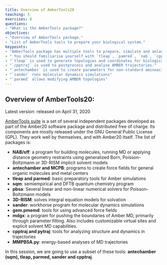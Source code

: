```yaml
---
title: Overview of AmberTools20
teaching: 5
exercises: 0
questions:
- "What is the AmberTools package?"
objectives:
- "Overview of AmberTools package."
- "List of AmberTools tools to prepare your biological system."
keypoints:
- "AmberTools package has multiple tools to prepare, simulate and anlayse biological systems."
- " You should familiarise yourself with `tleap`, `pamred`, `nab`, `cpptraj`, `antechamber`, `parmch2` and `sander` as they will ususally be helpful to set up a biological system."
- "`tleap` is used to generate topologies and coordinates for biological molecules."
- "`cpptraj` is used to postprocess and analyse AMBER trajectories."
- "`antechamber` is used to create parameters for non-standard aminoacids and drug-like molecules."
- "`sander` runs molecular dynamics simulations"
- "`parmed` allows modifying AMBER topologies"
---
```


## Overview of AmberTools20: 

Latest version: released on April 31, 2020 

[AmberTools suite](https://ambermd.org/AmberTools.php) is a set of several independent packages developed as part of the Amber20 software package and distributed free of charge. Its components are mostly released under the GNU General Public License (GPL). They work well by themselves, and with Amber20 itself. The list of packages is:

- **NAB/sff**: a program for building molecules, running MD or applying distance geometry restraints using generalized Born, Poisson-Boltzmann or 3D-RISM implicit solvent models
- **antechamber and MCPB**: programs to create force fields for general organic molecules and metal centers
- **tleap and parmed**: basic preparatory tools for Amber simulations
- **sqm**: semiempirical and DFTB quantum chemistry program
- **pbsa**: Several linear and non-linear numerical solvers for Poisson-Boltzmann models
- **3D-RISM**: solves integral equation models for solvation
- **sander**: workhorse program for molecular dynamics simulations
- **gem.pmemd**: tools for using advanced force fields
- **mdgx**: a program for pushing the boundaries of Amber MD, primarily through parameter fitting. Also includes customizable virtual sites and explicit solvent MD capabilities.
- **cpptraj and pytraj**: tools for analyzing structure and dynamics in trajectories
- **MMPBSA.py**: energy-based analyses of MD trajectories

In this session, we are going to use a subset of these tools: **antechamber (sqm), tleap, parmed, sander and cpptraj**.

